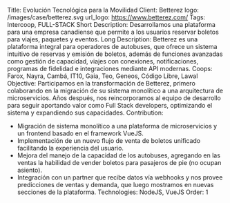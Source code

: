 Title: Evolución Tecnológica para la Movilidad
Client: Betterez
logo: /images/case/betterez.svg
url_logo: https://www.betterez.com/
Tags: Intercoop, FULL-STACK
Short Description: Desarrollamos una plataforma para una empresa canadiense que permite a los usuarios reservar boletos para viajes, paquetes y eventos.
Long Description: Betterez es una plataforma integral para operadores de autobuses, que ofrece un sistema intuitivo de reservas y emisión de boletos, además de funciones avanzadas como gestión de capacidad, viajes con conexiones, notificaciones, programas de fidelidad e integraciones mediante API modernas.
Coops: Farox, Nayra, Cambá, IT10, Gaia, Teo, Geneos, Código Libre, Lawal
Objective: Participamos en la transformación de Betterez, primero colaborando en la migración de su sistema monolítico a una arquitectura de microservicios. Años después, nos reincorporamos al equipo de desarrollo para seguir aportando valor como Full Stack developers, optimizando el sistema y expandiendo sus capacidades.
Contribution:
- Migración de sistema monolítico a una plataforma de microservicios y un frontend basado en el framework VueJS.
- Implementación de un nuevo flujo de venta de boletos unificado facilitando la experiencia del usuario.
- Mejora del manejo de la capacidad de los autobuses, agregando en las ventas la habilidad de vender boletos para pasajeros de pie (no ocupan asiento).
- Integración con un partner que recibe datos vía webhooks y nos provee predicciones de ventas y demanda, que luego mostramos en nuevas secciones de la plataforma.
Technologies: NodeJS, VueJS
Order: 1